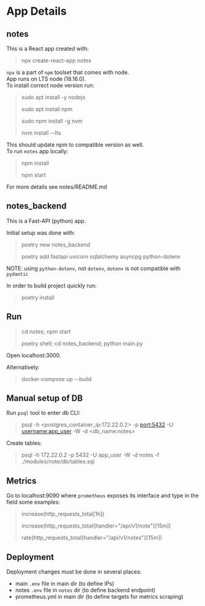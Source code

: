 # App Details

## notes
This is a React app created with:

> npx create-react-app notes

`npx` is a part of `npm` toolset that comes with node. </br>
App runs on LTS node (18.16.0).</br>
To install correct node version run:

> sudo apt install -y nodejs
>
> sudo apt install npm
>
> sudo npm install -g nvm
>
> nvm install --lts

This should update npm to compatible version as well.</br>
To run `notes` app locally:
> npm install
> 
> npm start

For more details see notes/README.md

## notes_backend
This is a Fast-API (python) app.

Initial setup was done with:
> poetry new notes_backend
>
> poetry add fastapi uvicorn sqlalchemy asyncpg python-dotenv

NOTE: using `python-dotenv`, not `dotenv`, `dotenv` is not compatible with `pydantic`

In order to build project quickly run:
> poetry install

## Run
> cd notes; npm start
>
> poetry shell; cd notes_backend; python main.py

Open localhost:3000.

Alternatively:
> docker-compose up --build



## Manual setup of DB
Run `psql` tool to enter db CLI:
> psql -h <postgres_container_ip:172.22.0.2> -p <port:5432> -U <username:app_user> -W -d <db_name:notes> 

Create tables:
> psql -h 172.22.0.2 -p 5432 -U app_user -W -d notes -f ./modules/note/db/tables.sql


## Metrics
Go to localhost:9090 where `prometheus` exposes its interface and type in the field some examples:
> increase(http_requests_total[1h])
> 
> increase(http_requests_total{handler="/api/v1/note"}[15m])
>
> rate(http_requests_total{handler="/api/v1/notes"}[15m])


## Deployment
Deployment changes must be done in several places:
- main `.env` file in main dir (to define IPs)
- notes `.env` file in `notes` dir (to define backend endpoint)
- prometheus.yml in main dir (to define targets for metrics scraping)